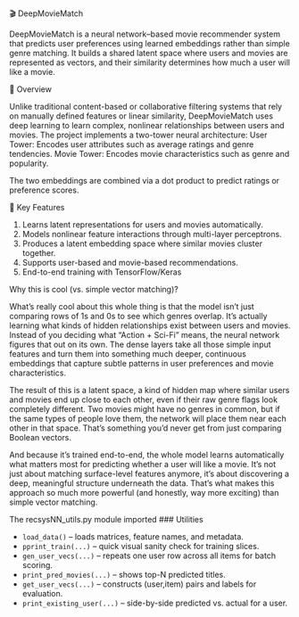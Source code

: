🎬 DeepMovieMatch

DeepMovieMatch is a neural network–based movie recommender system that predicts user preferences using learned embeddings rather than simple genre matching. It builds a shared latent space where users and movies are represented as vectors, and their similarity determines how much a user will like a movie.

🚀 Overview

Unlike traditional content-based or collaborative filtering systems that rely on manually defined features or linear similarity, DeepMovieMatch uses deep learning to learn complex, nonlinear relationships between users and movies.
The project implements a two-tower neural architecture:
User Tower: Encodes user attributes such as average ratings and genre tendencies.
Movie Tower: Encodes movie characteristics such as genre and popularity.

The two embeddings are combined via a dot product to predict ratings or preference scores.

🧠 Key Features
1. Learns latent representations for users and movies automatically.
2. Models nonlinear feature interactions through multi-layer perceptrons.
3. Produces a latent embedding space where similar movies cluster together.
4. Supports user-based and movie-based recommendations.
5. End-to-end training with TensorFlow/Keras

Why this is cool (vs. simple vector matching)?

What’s really cool about this whole thing is that the model isn’t just comparing rows of 1s and 0s to see which genres overlap. 
It’s actually learning what kinds of hidden relationships exist between users and movies. 
Instead of you deciding what “Action + Sci-Fi” means, the neural network figures that out on its own. 
The dense layers take all those simple input features and turn them into something much deeper, continuous embeddings that capture subtle patterns in user preferences and movie characteristics.

The result of this is a latent space, a kind of hidden map where similar users and movies end up close to each other, even if their raw genre flags look completely different. 
Two movies might have no genres in common, but if the same types of people love them, the network will place them near each other in that space. 
That’s something you’d never get from just comparing Boolean vectors.

And because it’s trained end-to-end, the whole model learns automatically what matters most for predicting whether a user will like a movie. 
It’s not just about matching surface-level features anymore, it’s about discovering a deep, meaningful structure underneath the data. 
That’s what makes this approach so much more powerful (and honestly, way more exciting) than simple vector matching.



The recsysNN_utils.py module imported ### Utilities
- `load_data()` – loads matrices, feature names, and metadata.
- `pprint_train(...)` – quick visual sanity check for training slices.
- `gen_user_vecs(...)` – repeats one user row across all items for batch scoring.
- `print_pred_movies(...)` – shows top-N predicted titles.
- `get_user_vecs(...)` – constructs (user,item) pairs and labels for evaluation.
- `print_existing_user(...)` – side-by-side predicted vs. actual for a user.
